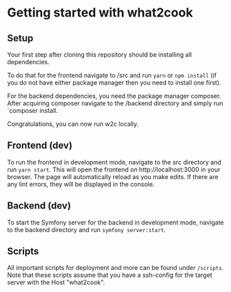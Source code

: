 # Getting started with what2cook

## Setup

Your first step after cloning this repository should be installing all dependencies.

To do that for the frontend navigate to /src and run `yarn` or `npm install` (if you do not have either package manager then you need to install one first).

For the backend dependencies, you need the package manager composer. After acquiring composer navigate to the /backend directory and simply run `composer install.

Congratulations, you can now run w2c locally.

## Frontend (dev)

To run the frontend in development mode, navigate to the src directory and run `yarn start`. This will open the frontend on http://localhost:3000 in your browser. The page will automatically reload as you make edits. If there are any lint errors, they will be displayed in the console.
## Backend (dev)

To start the Symfony server for the backend in development mode, navigate to the backend directory and run `symfony server:start`.
## Scripts

All important scripts for deployment and more can be found under `/scripts`. Note that these scripts assume that you have a ssh-config for the target server with the Host "what2cook".

